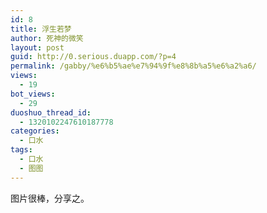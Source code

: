 ```yaml
---
id: 8
title: 浮生若梦
author: 死神的微笑
layout: post
guid: http://0.serious.duapp.com/?p=4
permalink: /gabby/%e6%b5%ae%e7%94%9f%e8%8b%a5%e6%a2%a6/
views:
  - 19
bot_views:
  - 29
duoshuo_thread_id:
  - 1320102247610187778
categories:
  - 口水
tags:
  - 口水
  - 图图
---
```

<a href="http://images.cy198706.com/Android/boat-in-water.jpg" target="_blank"><img alt="" src="http://images.cy198706.com/Gabby/boat-in-water.jpg" /></a>  
图片很棒，分享之。